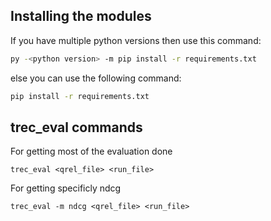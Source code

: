 ## Installing the modules

If you have multiple python versions then use this command:

```bash
py -<python version> -m pip install -r requirements.txt
```

else you can use the following command:

```bash
pip install -r requirements.txt
```

## trec_eval commands

For getting most of the evaluation done

```cygwin
trec_eval <qrel_file> <run_file>
```

For getting specificly ndcg

```cygwin
trec_eval -m ndcg <qrel_file> <run_file>
```